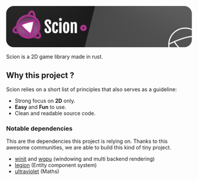 <img src="repo/banner.png" alt="Scion" />

Scion is a 2D game library made in rust.

## Why this project ? 

Scion relies on a short list of principles that also serves as a guideline: 

- Strong focus on **2D** only.
- **Easy** and **Fun** to use.
- Clean and readable source code.

### Notable dependencies

This are the dependencies this project is relying on. Thanks to this awesome communities, we are able to build this kind of tiny project. 

- <a href="https://github.com/rust-windowing/winit" target="blank">winit</a> and <a href="https://github.com/gfx-rs/wgpu-rs" target="blank">wgpu</a> (windowing and multi backend rendering)
- <a href="https://github.com/amethyst/legion" target="blank">legion</a> (Entity component system)
- <a href="https://github.com/termhn/ultraviolet" target="blank">ultraviolet</a> (Maths)

